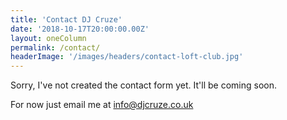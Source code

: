 ```yaml
---
title: 'Contact DJ Cruze'
date: '2018-10-17T20:00:00.00Z'
layout: oneColumn
permalink: /contact/
headerImage: '/images/headers/contact-loft-club.jpg'
---
```


Sorry, I've not created the contact form yet. It'll be coming soon.

For now just email me at [info@djcruze.co.uk](mailto:info@djcruze.co.uk)
